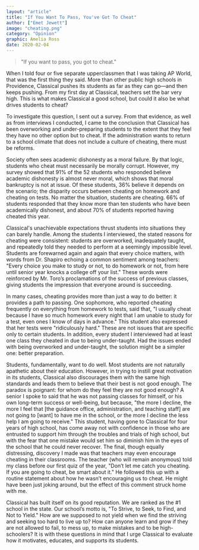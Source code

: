 ```yaml
---
layout: "article"
title: "If You Want To Pass, You've Got To Cheat"
author: ["Emet Jewett"]
image: "cheating.png"
category: "Opinion"
graphic: Amelia Ross
date: 2020-02-04
---
```

> "If you want to pass, you got to cheat."

When I told four or five separate upperclassmen that I was taking AP World, that was the first thing they said. More than other public high schools in Providence, Classical pushes its students as far as they can go—and then keeps pushing. From my first day at Classical, teachers set the bar very high. This is what makes Classical a good school, but could it also be what drives students to cheat?

To investigate this question, I sent out a survey. From that evidence, as well as from interviews I conducted, I came to the conclusion that Classical has been overworking and under-preparing students to the extent that they feel they have no other option but to cheat. If the administration wants to return to a school climate that does not include a culture of cheating, there must be reforms.

Society often sees academic dishonesty as a moral failure. By that logic, students who cheat must necessarily be morally corrupt. However, my survey showed that 91% of the 52 students who responded believe academic dishonesty is almost never moral, which shows that moral bankruptcy is not at issue. Of these students, 36% believe it depends on the scenario; the disparity occurs between cheating on homework and cheating on tests. No matter the situation, students are cheating. 66% of students responded that they know more than ten students who have been academically dishonest, and about 70% of students reported having cheated this year.

Classical's unachievable expectations thrust students into situations they can barely handle. Among the students I interviewed, the stated reasons for cheating were consistent: students are overworked, inadequately taught, and repeatedly told they needed to perform at a seemingly impossible level. Students are forewarned again and again that every choice matters, with words from Dr. Shapiro echoing a common sentiment among teachers: "Every choice you make to study or not, to do homework or not, from here until senior year knocks a college off your list." These words were reinforced by Mr. Toro’s proclamations of the success of previous classes, giving students the impression that everyone around is succeeding.

In many cases, cheating provides more than just a way to do better: it provides a path to passing. One sophomore, who reported cheating frequently on everything from homework to tests, said that, "I usually cheat because I have so much homework every night that I am unable to study for a test, even ones I know of days in advance." This student also expressed that her tests were "ridiculously hard." These are not issues that are specific only to certain students. In addition, every student I interviewed had at least one class they cheated in due to being under-taught. Had the issues ended with being overworked and under-taught, the solution might be a simpler one: better preparation.

Students, fundamentally, want to do well. Most students are not naturally apathetic about their education. However, in trying to instill great motivation in its students, Classical also discourages them with the same high standards and leads them to believe that their best is not good enough. The paradox is poignant: for whom do they feel they are not good enough? A senior I spoke to said that he was not passing classes for himself, or his own long-term success or well-being, but because, "the more I decline, the more I feel that [the guidance office, administration, and teaching staff] are not going to [want] to have me in the school, or the more I decline the less help I am going to receive." This student, having gone to Classical for four years of high school, has come away not with confidence in those who are entrusted to support him through the troubles and trials of high school, but with the fear that one mistake would set him so diminish him in the eyes of the school that he could never recover. The final, though equally distressing, discovery I made was that teachers may even encourage cheating in their classrooms. The teacher (who will remain anonymous) told my class before our first quiz of the year, "Don’t let me catch you cheating. If you are going to cheat, be smart about it." He followed this up with a routine statement about how he wasn’t encouraging us to cheat. He might have been just joking around, but the effect of this comment struck home with me.

Classical has built itself on its good reputation. We are ranked as the #1 school in the state. Our school’s motto is, "To Strive, to Seek, to Find, and Not to Yield." How are we supposed to not yield when we find the striving and seeking too hard to live up to? How can anyone learn and grow if they are not allowed to fail, to mess up, to make mistakes and to be high-schoolers? It is with these questions in mind that I urge Classical to evaluate how it motivates, educates, and supports its students.
